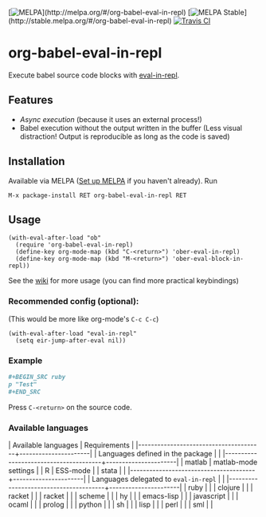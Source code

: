 [![MELPA](http://melpa.org/packages/org-babel-eval-in-repl-badge.svg?)](http://melpa.org/#/org-babel-eval-in-repl) [![MELPA Stable](http://stable.melpa.org/packages/org-babel-eval-in-repl-badge.svg?)](http://stable.melpa.org/#/org-babel-eval-in-repl) [![Travis CI](https://travis-ci.org/diadochos/org-babel-eval-in-repl.svg)](https://travis-ci.org/diadochos/org-babel-eval-in-repl)
# org-babel-eval-in-repl
Execute babel source code blocks with [eval-in-repl](https://github.com/kaz-yos/eval-in-repl).

## Features
- *Async execution* (because it uses an external process!)
- Babel execution without the output written in the buffer (Less visual distraction! Output is reproducible as long as the code is saved)

## Installation
Available via MELPA ([Set up MELPA](https://github.com/melpa/melpa) if you haven't already). Run
```
M-x package-install RET org-babel-eval-in-repl RET
```

## Usage
``` emacs-lisp
(with-eval-after-load "ob"
  (require 'org-babel-eval-in-repl)
  (define-key org-mode-map (kbd "C-<return>") 'ober-eval-in-repl)
  (define-key org-mode-map (kbd "M-<return>") 'ober-eval-block-in-repl))
```

See the [wiki](https://github.com/diadochos/org-babel-eval-in-repl/wiki) for more usage (you can find more practical keybindings)

### Recommended config (optional):
(This would be more like org-mode's `C-c C-c`)
``` emacs-lisp
(with-eval-after-load "eval-in-repl"
  (setq eir-jump-after-eval nil))
```

### Example

``` org
#+BEGIN_SRC ruby
p "Test"
#+END_SRC
```
Press `C-<return>` on the source code.

### Available languages
| Available languages                   | Requirements         |
|---------------------------------------+----------------------|
| Languages defined in the package      |                      |
|---------------------------------------+----------------------|
| matlab                                | matlab-mode settings |
| R                                     | ESS-mode             |
| stata                                 |                      |
|---------------------------------------+----------------------|
| Languages delegated to `eval-in-repl` |                      |
|---------------------------------------+----------------------|
| ruby                                  |                      |
| clojure                               |                      |
| racket                                |                      |
| racket                                |                      |
| scheme                                |                      |
| hy                                    |                      |
| emacs-lisp                            |                      |
| javascript                            |                      |
| ocaml                                 |                      |
| prolog                                |                      |
| python                                |                      |
| sh                                    |                      |
| lisp                                  |                      |
| perl                                  |                      |
| sml                                   |                      |
